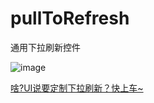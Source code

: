 # pullToRefresh
通用下拉刷新控件

![image](https://github.com/diamondlin2016/pullToRefresh/blob/master/pullToRefresh.gif)


[啥?UI说要定制下拉刷新？快上车~](http://www.jianshu.com/p/32cfab8e0d5a)
